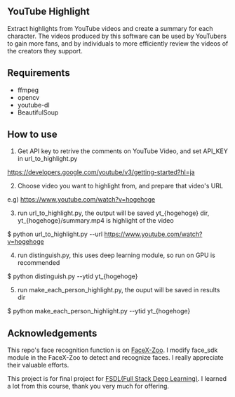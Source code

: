 ## YouTube Highlight
Extract highlights from YouTube videos and create a summary for each character.
The videos produced by this software can be used by YouTubers to gain more fans, and by individuals to more efficiently review the videos of the creators they support.

## Requirements
- ffmpeg
- opencv
- youtube-dl
- BeautifulSoup

## How to use
1. Get API key to retrive the comments on YouTube Video, and set API_KEY in url_to_highlight.py

https://developers.google.com/youtube/v3/getting-started?hl=ja

2. Choose video you want to highlight from, and prepare that video's URL

e.g) https://www.youtube.com/watch?v=hogehoge

3. run url_to_highlight.py, the output will be saved yt_{hogehoge} dir, yt_{hogehoge}/summary.mp4 is highlight of the video

$ python url_to_highlight.py --url https://www.youtube.com/watch?v=hogehoge

4. run distinguish.py, this uses deep learning module, so run on GPU is recommended

$ python distinguish.py --ytid yt_{hogehoge}

5. run make_each_person_highlight.py, the ouput will be saved in results dir

$ python make_each_person_highlight.py --ytid yt_{hogehoge}

## Acknowledgements
This repo's face recognition function is on [FaceX-Zoo](https://github.com/JDAI-CV/FaceX-Zoo).
I modify face_sdk module in the FaceX-Zoo to detect and recognize faces.
I really appreciate their valuable efforts.

This project is for final project for [FSDL(Full Stack Deep Learning)](https://fullstackdeeplearning.com/).
I learned a lot from this course, thank you very much for offering.


